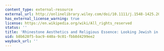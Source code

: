 ```yaml
---
content_type: external-resource
external_url: http://onlinelibrary.wiley.com/doi/10.1111/j.1548-1425.2009.01206.x/abstract
has_external_license_warning: true
license: https://en.wikipedia.org/wiki/All_rights_reserved
status: ''
title: 'Rhinestone Aesthetics and Religious Essence: Looking Jewish in Paris'
uid: b8b628f5-bac9-440a-9c01-fbb8d4299ee2
wayback_url: ''
---
```

